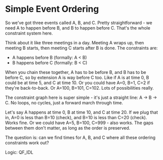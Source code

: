 # Simple Event Ordering

So we've got three events called A, B, and C. Pretty straightforward - we need A to happen before B, and B to happen before C. That's the whole constraint system here.

Think about it like three meetings in a day. Meeting A wraps up, then meeting B starts, then meeting C starts after B is done. The constraints are:
- A happens before B (formally: A < B)
- B happens before C (formally: B < C)

When you chain these together, A has to be before B, and B has to be before C, so by extension A is way before C too. Like if A is at time 0, B could be at time 5, and C at time 10. Or you could have A=0, B=1, C=2 if they're back-to-back. Or A=100, B=101, C=102. Lots of possibilities really.

The constraint graph here is super simple - it's just a straight line: A → B → C. No loops, no cycles, just a forward march through time.

Let's say A happens at time 0, B at time 10, and C at time 20. If we plug that in, A=0 is less than B=10 (check), and B=10 is less than C=20 (check). Works fine. Or we could have A=5, B=100, C=999 - also works. The gaps between them don't matter, as long as the order is preserved.

The question is: can we find times for A, B, and C where all these ordering constraints work out?

Logic: QF_IDL
